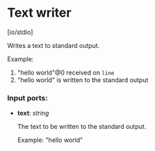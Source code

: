 # Text writer

[io/stdio]

Writes a text to standard output.

Example:
1. "hello world"@0 received on `line`
2. "hello world" is written to the standard output

### Input ports:

* __text__: _string_

    The text to be written to the standard output.
    
    
    Example: "hello world"



